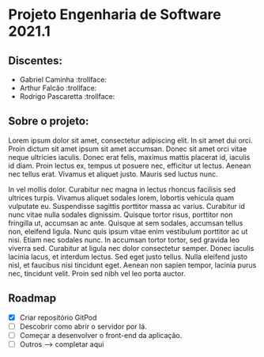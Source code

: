 # Projeto Engenharia de Software 2021.1

## Discentes:
* Gabriel Caminha :trollface:
* Arthur Falcão :trollface:
* Rodrigo Pascaretta :trollface:

## Sobre o projeto: 

Lorem ipsum dolor sit amet, consectetur adipiscing elit. In sit amet dui orci. Proin dictum sit amet ipsum sit amet accumsan. Donec sit amet orci vitae neque ultricies iaculis. Donec erat felis, maximus mattis placerat id, iaculis id diam. Proin lectus ex, tempus ut posuere nec, efficitur ut lectus. Aenean nec tellus erat. Vivamus et aliquet justo. Mauris sed luctus nunc.

In vel mollis dolor. Curabitur nec magna in lectus rhoncus facilisis sed ultrices turpis. Vivamus aliquet sodales lorem, lobortis vehicula quam vulputate eu. Suspendisse sagittis porttitor massa ac varius. Curabitur id nunc vitae nulla sodales dignissim. Quisque tortor risus, porttitor non fringilla ut, accumsan ac ante. Quisque at sem sodales, accumsan tellus non, eleifend ligula. Nunc quis ipsum vitae enim vestibulum porttitor ac ut nisi. Etiam nec sodales nunc. In accumsan tortor tortor, sed gravida leo viverra sed. Curabitur at ligula nec dolor consectetur semper. Donec iaculis lacinia lacus, et interdum lectus. Sed eget justo tellus. Nulla eleifend justo nisl, et faucibus nisi tincidunt eget. Aenean non sapien tempor, lacinia purus nec, tincidunt velit. Proin sed nibh vel leo porta auctor.

## Roadmap

- [x] Criar reposítório GitPod
- [ ] Descobrir como abrir o servidor por lá.
- [ ] Começar a desenvolver o front-end da aplicação.
- [ ] Outros --> completar aqui
